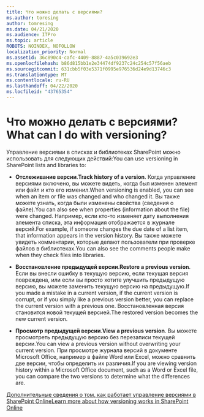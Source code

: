 ```yaml
---
title: Что можно делать с версиями?
ms.author: toresing
author: tomresing
ms.date: 04/21/2020
ms.audience: ITPro
ms.topic: article
ROBOTS: NOINDEX, NOFOLLOW
localization_priority: Normal
ms.assetid: 36c890c4-cafc-4409-8887-4a5c039692e3
ms.openlocfilehash: b86d815bb1e2e34474df9237c24c254c57f56aeb
ms.sourcegitcommit: 631cbb5f03e5371f0995e976536d24e9d13746c3
ms.translationtype: MT
ms.contentlocale: ru-RU
ms.lasthandoff: 04/22/2020
ms.locfileid: "43765354"
---
```

# <a name="what-can-i-do-with-versioning"></a><span data-ttu-id="fdeb2-102">Что можно делать с версиями?</span><span class="sxs-lookup"><span data-stu-id="fdeb2-102">What can I do with versioning?</span></span>

<span data-ttu-id="fdeb2-103">Управление версиями в списках и библиотеках SharePoint можно использовать для следующих действий:</span><span class="sxs-lookup"><span data-stu-id="fdeb2-103">You can use versioning in SharePoint lists and libraries to:</span></span>
  
- <span data-ttu-id="fdeb2-104">**Отслеживание версии**.</span><span class="sxs-lookup"><span data-stu-id="fdeb2-104">**Track history of a version**.</span></span> <span data-ttu-id="fdeb2-105">Когда управление версиями включено, вы можете видеть, когда был изменен элемент или файл и кто его изменил.</span><span class="sxs-lookup"><span data-stu-id="fdeb2-105">When versioning is enabled, you can see when an item or file was changed and who changed it.</span></span> <span data-ttu-id="fdeb2-106">Вы также можете узнать, когда были изменены свойства (сведения о файле).</span><span class="sxs-lookup"><span data-stu-id="fdeb2-106">You can also see when properties (information about the file) were changed.</span></span> <span data-ttu-id="fdeb2-107">Например, если кто-то изменяет дату выполнения элемента списка, эта информация отображается в журнале версий.</span><span class="sxs-lookup"><span data-stu-id="fdeb2-107">For example, if someone changes the due date of a list item, that information appears in the version history.</span></span> <span data-ttu-id="fdeb2-108">Вы также можете увидеть комментарии, которые делают пользователи при проверке файлов в библиотеках.</span><span class="sxs-lookup"><span data-stu-id="fdeb2-108">You can also see the comments people make when they check files into libraries.</span></span> 
    
- <span data-ttu-id="fdeb2-109">**Восстановление предыдущей версии**.</span><span class="sxs-lookup"><span data-stu-id="fdeb2-109">**Restore a previous version**.</span></span> <span data-ttu-id="fdeb2-110">Если вы внесли ошибку в текущую версию, если текущая версия повреждена, или если вы просто хотите улучшить предыдущую версию, вы можете заменить текущую версию на предыдущую.</span><span class="sxs-lookup"><span data-stu-id="fdeb2-110">If you made a mistake in a current version, if the current version is corrupt, or if you simply like a previous version better, you can replace the current version with a previous one.</span></span> <span data-ttu-id="fdeb2-111">Восстановленная версия становится новой текущей версией.</span><span class="sxs-lookup"><span data-stu-id="fdeb2-111">The restored version becomes the new current version.</span></span> 
    
- <span data-ttu-id="fdeb2-112">**Просмотр предыдущей версии**.</span><span class="sxs-lookup"><span data-stu-id="fdeb2-112">**View a previous version**.</span></span> <span data-ttu-id="fdeb2-113">Вы можете просмотреть предыдущую версию без перезаписи текущей версии.</span><span class="sxs-lookup"><span data-stu-id="fdeb2-113">You can view a previous version without overwriting your current version.</span></span> <span data-ttu-id="fdeb2-114">При просмотре журнала версий в документе Microsoft Office, например в файле Word или Excel, можно сравнить две версии, чтобы определить их различия.</span><span class="sxs-lookup"><span data-stu-id="fdeb2-114">If you are viewing version history within a Microsoft Office document, such as a Word or Excel file, you can compare the two versions to determine what the differences are.</span></span> 
    
[<span data-ttu-id="fdeb2-115">Дополнительные сведения о том, как работает управление версиями в SharePoint Online</span><span class="sxs-lookup"><span data-stu-id="fdeb2-115">Learn more about how versioning works in SharePoint Online</span></span>](https://go.microsoft.com/fwlink/?linkid=875710)
  

